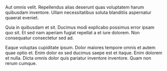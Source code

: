 Aut omnis velit. Repellendus alias deserunt quas voluptatem harum quibusdam inventore. Ullam necessitatibus soluta blanditiis aspernatur quaerat eveniet.
 Quia in quibusdam et sit. Ducimus modi explicabo possimus error ipsam quo sit. Et sed nam aperiam fugiat repellat a et iure dolorem. Non consequatur consectetur sed ad.
 Eaque voluptas cupiditate ipsum. Dolor maiores tempore omnis et autem quae optio et. Enim dolor ex sed ducimus saepe est et itaque. Enim dolorem et nulla. Dicta omnis dolor quis pariatur inventore inventore. Quam non rerum cumque.